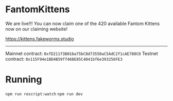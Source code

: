 # FantomKittens

We are live!!! You can now claim one of the 420 available Fantom Kittens now on our claiming website!

https://kittens.fakeworms.studio


---

Mainnet contract: `0xfD211f3B016a75bC8d73550aC5AdC2f1cAE780C0` 
Testnet contract: `0x115F94e1BD4B59ff468E85C4041bf6e393256FE3` 

# Running

`npm run rescript:watch`
`npm run dev`
